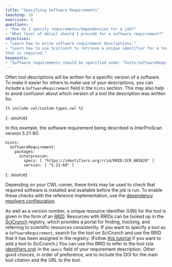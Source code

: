 ```yaml
---
title: "Specifying Software Requirements"
teaching: 10
exercises: 0
questions:
- "How do I specify requirements/dependencies for a job?"
- "What level of detail should I provide for a software requirement?"
objectives:
- "Learn how to write software requirement descriptions."
- "Learn how to use SciCrunch to retrieve a unique identifier for a tool/version
that is required."
keypoints:
- "Software requirements should be specified under `hints:SoftwareRequirement`."
---
```

Often tool descriptions will be written for a specific version of a software. To
make it easier for others to make use of your descriptions, you can include a
`SoftwareRequirement` field in the `hints` section.
This may also help to avoid confusion about which version of a tool the
description was written for.

~~~
{% include cwl/custom-types.cwl %}
~~~
{: .source}

In this example, the software requirement being described is InterProScan
version 5.21-60.

~~~
hints:
  SoftwareRequirement:
    packages:
      interproscan:
        specs: [ "https://identifiers.org/rrid/RRID:SCR_005829" ]
        version: [ "5.21-60" ]
~~~
{: .source}

Depending on your CWL runner, these hints may be used to check
that required software is installed and available before the job is run. To enable
these checks with the reference implementation, use the [dependency resolvers configuration][dependencies].

As well as a version number, a unique resource identifier (URI) for the tool is
given in the form of an [RRID][rrid]. Resources with RRIDs can be looked up in the
[SciCrunch][scicrunch] registry, which provides a portal for finding, tracking,
and referring to scientific resources consistently. If you want to specify a
tool as a `SoftwareRequirement`, search for the tool on SciCrunch and use the
RRID that it has been assigned in the registry. (Follow [this tutorial][scicrunch-add-tool]
if you want to add a tool to SciCrunch.) You can use this RRID to refer
to the tool (via [identifiers.org][identifiers]) in the `specs` field of your
requirement description. Other good choices, in order of preference, are to
include the DOI for the main tool citation and the URL to the tool.


[rrid]: https://scicrunch.org/resources/about/resource
[scicrunch]: https://scicrunch.org/
[dependencies]: https://github.com/common-workflow-language/cwltool#leveraging-softwarerequirements-beta
[identifiers]: https://identifiers.org/
[scicrunch-add-tool]: https://scicrunch.org/page/tutorials/336
